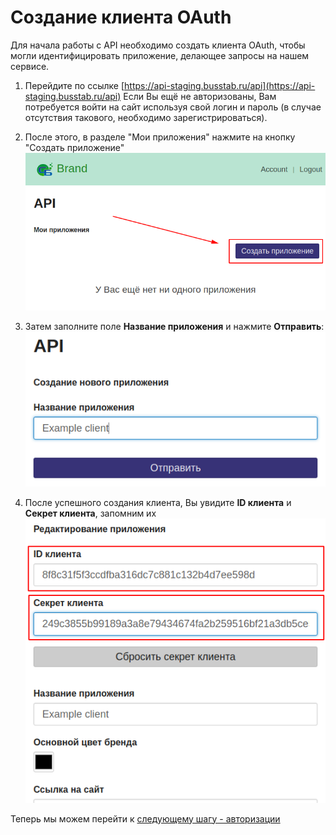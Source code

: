 # Создание клиента OAuth

Для начала работы с API необходимо создать клиента OAuth, чтобы могли идентифицировать приложение, делающее запросы на нашем сервисе.

1. Перейдите по ссылке [https://api-staging.busstab.ru/api](https://api-staging.busstab.ru/api)
Если Вы ещё не авторизованы, Вам потребуется войти на сайт используя свой логин и пароль \(в случае отсутствия такового, необходимо зарегистрироваться\).

1. После этого, в разделе "Мои приложения" нажмите на кнопку "Создать приложение"  
![](/assets/oauth/create-client.png)

1. Затем заполните поле **Название приложения** и нажмите **Отправить**:
![](/assets/oauth/create-client-form.png)

1. После успешного создания клиента, Вы увидите **ID клиента** и **Секрет клиента**, запомним их
![](/assets/oauth/client-id-and-secret.png)

Теперь мы можем перейти к [следующему шагу - авторизации](/methods.md)